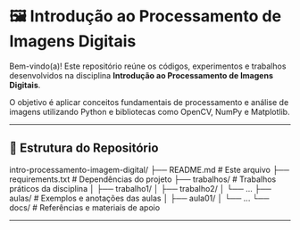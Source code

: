 # 🖼️ Introdução ao Processamento de Imagens Digitais

Bem-vindo(a)! Este repositório reúne os códigos, experimentos e trabalhos desenvolvidos na disciplina **Introdução ao Processamento de Imagens Digitais**.

O objetivo é aplicar conceitos fundamentais de processamento e análise de imagens utilizando Python e bibliotecas como OpenCV, NumPy e Matplotlib.

---

## 📁 Estrutura do Repositório

intro-processamento-imagem-digital/ ├── README.md # Este arquivo ├── requirements.txt # Dependências do projeto ├── trabalhos/ # Trabalhos práticos da disciplina │ ├── trabalho1/ │ ├── trabalho2/ │ └── ... ├── aulas/ # Exemplos e anotações das aulas │ ├── aula01/ │ └── ... └── docs/ # Referências e materiais de apoio


---


